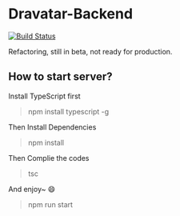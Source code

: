 # Dravatar-Backend
[![Build Status](https://travis-ci.org/Ethereum-Dravatar/Dravatar.svg?branch=master)](https://travis-ci.org/Ethereum-Dravatar/Dravatar)

Refactoring, still in beta, not ready for production.

## How to start server?

 Install TypeScript first

> npm install typescript -g

Then Install Dependencies

> npm install

Then Complie the codes

> tsc

And enjoy~ 😄

> npm run start
